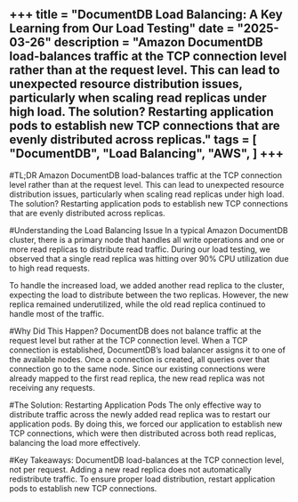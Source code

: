 +++
title = "DocumentDB Load Balancing: A Key Learning from Our Load Testing"
date = "2025-03-26"
description = "Amazon DocumentDB load-balances traffic at the TCP connection level rather than at the request level. This can lead to unexpected resource distribution issues, particularly when scaling read replicas under high load. The solution? Restarting application pods to establish new TCP connections that are evenly distributed across replicas."
tags = [
    "DocumentDB",
    "Load Balancing",
    "AWS",
]
+++
---

#TL;DR
Amazon DocumentDB load-balances traffic at the TCP connection level rather than at the request level. This can lead to unexpected resource distribution issues, particularly when scaling read replicas under high load. The solution? Restarting application pods to establish new TCP connections that are evenly distributed across replicas.

#Understanding the Load Balancing Issue
In a typical Amazon DocumentDB cluster, there is a primary node that handles all write operations and one or more read replicas to distribute read traffic. During our load testing, we observed that a single read replica was hitting over 90% CPU utilization due to high read requests.

To handle the increased load, we added another read replica to the cluster, expecting the load to distribute between the two replicas. However, the new replica remained underutilized, while the old read replica continued to handle most of the traffic.

#Why Did This Happen?
DocumentDB does not balance traffic at the request level but rather at the TCP connection level. When a TCP connection is established, DocumentDB’s load balancer assigns it to one of the available nodes. Once a connection is created, all queries over that connection go to the same node. Since our existing connections were already mapped to the first read replica, the new read replica was not receiving any requests.

#The Solution: Restarting Application Pods
The only effective way to distribute traffic across the newly added read replica was to restart our application pods. By doing this, we forced our application to establish new TCP connections, which were then distributed across both read replicas, balancing the load more effectively.

#Key Takeaways:
DocumentDB load-balances at the TCP connection level, not per request.
Adding a new read replica does not automatically redistribute traffic.
To ensure proper load distribution, restart application pods to establish new TCP connections.